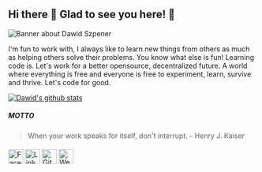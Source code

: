 ## Hi there 👋 Glad to see you here! 🤩

<img src="https://github.com/DawidSzpener/DawidSzpener/blob/main/background.png" alt="Banner about Dawid Szpener">

I'm fun to work with, I always like to learn new things from others as much as helping others solve their problems. You know what else is fun! Learning code is. Let's work for a better opensource, decentralized future. A world where everything is free and everyone is free to experiment, learn, survive and thrive. Let's code for good.

[![Dawid's github stats](https://github-readme-stats.vercel.app/api?username=DawidSzpener&hide=issues,stars&show_icons=true&theme=tokyonight)](https://github.com/anuraghazra/github-readme-stats)

##### MOTTO

> When your work speaks for itself, don't interrupt. - Henry J. Kaiser

####

<a href="https://www.facebook.com/dawid.szpener.5" target="_blank"><img src="https://github.com/DawidSzpener/DawidSzpener/blob/main/fb.png" alt="Facebook" width="30"></a>
<a href="https://www.linkedin.com/in/dawid-szpener-b853021a1/" target="_blank"><img src="https://github.com/DawidSzpener/DawidSzpener/blob/main/in.png" alt="LinkedIn" width="30"></a>
<a href="https://github.com/DawidSzpener" target="_blank"><img src="https://github.com/DawidSzpener/DawidSzpener/blob/main/git.png" alt="GitHub" width="30"></a>
<a href="https://www.dawidszpener.com" target="_blank"><img src="https://github.com/DawidSzpener/DawidSzpener/blob/main/www.png" alt="Website" width="30"></a>

